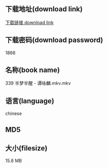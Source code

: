 ## 下载地址(download link)
[下载链接 download link](https://tutu365.netlify.app/?s=339+%E5%8D%8A%E6%A2%A6%E5%8D%8A%E9%86%92+-+%E8%B0%AD%E5%92%8F%E9%BA%9F.mkv)

## 下载密码(download password)
1866

## 名称(book name)
339 半梦半醒 - 谭咏麟.mkv.mkv

## 语言(language)
chinese

## MD5


## 大小(filesize)
15.8 MB
